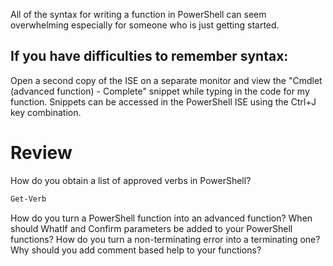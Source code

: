 All of the syntax for writing a function in PowerShell can seem overwhelming especially for someone who is just getting started.

## If you have difficulties to remember syntax:
Open a second copy of the ISE on a separate monitor and view the "Cmdlet (advanced function) - Complete" snippet while typing in the code for my function. Snippets can be accessed in the PowerShell ISE using the Ctrl+J key combination.

# Review
How do you obtain a list of approved verbs in PowerShell?
```ps1
Get-Verb
```
How do you turn a PowerShell function into an advanced function?
When should WhatIf and Confirm parameters be added to your PowerShell functions?
How do you turn a non-terminating error into a terminating one?
Why should you add comment based help to your functions?